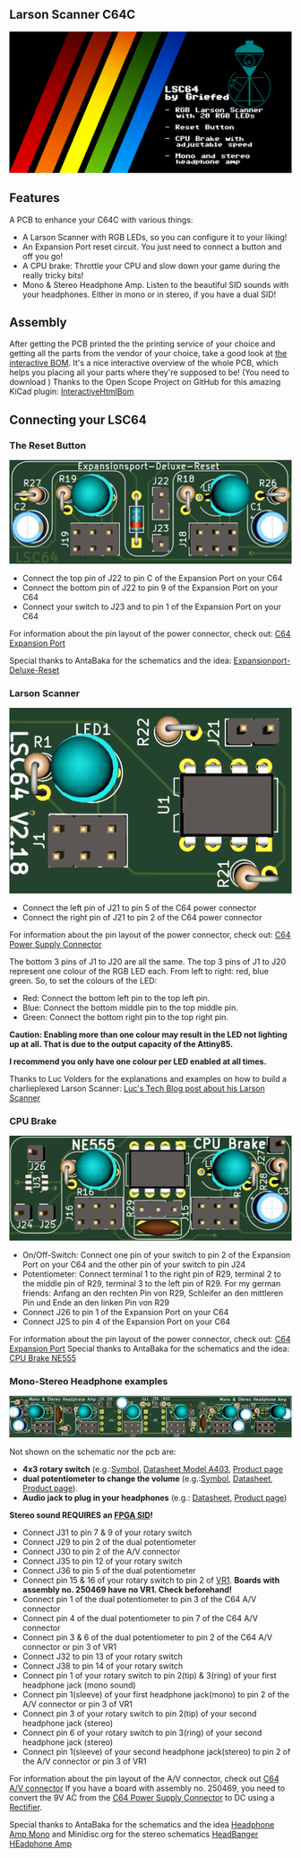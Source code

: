 **Larson Scanner C64C**
-----
![Social_Preview](Social_Preview.PNG)
## Features

A PCB to enhance your C64C with various things:
- A Larson Scanner with RGB LEDs, so you can configure it to your liking!
- An Expansion Port reset circuit. You just need to connect a button and off you go!
- A CPU brake: Throttle your CPU and slow down your game during the really tricky bits!
- Mono & Stereo Headphone Amp. Listen to the beautiful SID sounds with your headphones. Either in mono or in stereo, if you have a dual SID!

## Assembly

After getting the PCB printed the the printing service of your choice and getting all the parts from the vendor of your choice, take a good look at [the interactive BOM](https://github.com/Griefed/LSC64/blob/master/BOMinteractive.html).
It's a nice interactive overview of the whole PCB, which helps you placing all your parts where they're supposed to be! (You need to download )
Thanks to the Open Scope Project on GitHub for this amazing KiCad plugin: [InteractiveHtmlBom](https://github.com/openscopeproject/InteractiveHtmlBom)

## Connecting your LSC64

### The Reset Button

![Reset](Expansionport-Deluxe-Reset.PNG)

- Connect the top pin of J22 to pin C of the Expansion Port on your C64
- Connect the bottom pin of J22 to pin 9 of the Expansion Port on your C64
- Connect your switch to J23 and to pin 1 of the Expansion Port on your C64

For information about the pin layout of the power connector, check out: [C64 Expansion Port](https://www.c64-wiki.com/wiki/Expansion_Port)

Special thanks to AntaBaka for the schematics and the idea: [Expansionport-Deluxe-Reset](http://pitsch.de/stuff/c64/index_c64.htm#A24)

### Larson Scanner

![Larson](Larson-Scanner.PNG)

- Connect the left pin of J21 to pin 5 of the C64 power connector
- Connect the right pin of J21 to pin 2 of the C64 power connector

For information about the pin layout of the power connector, check out: [C64 Power Supply Connector](https://www.c64-wiki.com/wiki/Power_Supply_Connector)

The bottom 3 pins of J1 to J20 are all the same. The top 3 pins of J1 to J20 represent one colour of the RGB LED each.
From left to right: red, blue green.
So, to set the colours of the LED:

- Red: Connect the bottom left pin to the top left pin.
- Blue: Connect the bottom middle pin to the top middle pin.
- Green: Connect the bottom right pin to the top right pin.

**Caution: Enabling more than one colour may result in the LED not lighting up at all. That is due to the output capacity of the Attiny85.**

**I recommend you only have one colour per LED enabled at all times.**

Thanks to Luc Volders for the explanations and examples on how to build a charlieplexed Larson Scanner: [Luc's Tech Blog post about his Larson Scanner](https://lucstechblog.blogspot.com/2017/09/charlieplexing.html)

### CPU Brake

![CPUBrake](NE555-CPU-Brake.PNG)

- On/Off-Switch: Connect one pin of your switch to pin 2 of the Expansion Port on your C64 and the other pin of your switch to pin J24
- Potentiometer: Connect terminal 1 to the right pin of R29, terminal 2 to the middle pin of R29, terminal 3 to the left pin of R29. For my german friends: Anfang an den rechten Pin von R29, Schleifer an den mittleren Pin und Ende an den linken Pin von R29
- Connect J26 to pin 1 of the Expansion Port on your C64
- Connect J25 to pin 4 of the Expansion Port on your C64

For information about the pin layout of the power connector, check out: [C64 Expansion Port](https://www.c64-wiki.com/wiki/Expansion_Port)
Special thanks to AntaBaka for the schematics and the idea: [CPU Brake NE555](http://pitsch.de/stuff/c64/index_c64.htm#A41)

### Mono-Stereo Headphone examples

![Amp](Mono-Stereo-Headphone-Amp.PNG)

Not shown on the schematic nor the pcb are:
- **4x3 rotary switch** (e.g.:[Symbol](Rotary_Switch4x3.PNG), [Datasheet Model A403](https://dznh3ojzb2azq.cloudfront.net/products/Rotary/A/documents/datasheet.pdf), [Product page](https://www.digikey.de/product-detail/de/c-k/A40315RNZQ/CKC7008-ND/181440)
- **dual potentiometer to change the volume** (e.g.:[Symbol](Dual_Potentiometer.PNG), [Datasheet](https://www.bourns.com/docs/Product-Datasheets/PDB18.pdf), [Product page](https://www.digikey.de/product-detail/de/bourns-inc/PDB182-K430K-104A/PDB182-K430K-104A-ND/3780721)).
- **Audio jack to plug in your headphones** (e.g.: [Datasheet](https://www.cuidevices.com/product/resource/sj1-351x.pdf), [Product page](https://www.digikey.de/product-detail/de/cui-devices/SJ1-3513/CP1-3513-ND/738683))

**Stereo sound REQUIRES an [FPGA SID](https://webstore.kryoflux.com/catalog/product_info.php?cPath=27&products_id=63&language=en)!**

- Connect J31 to pin 7 & 9 of your rotary switch
- Connect J29 to pin 2 of the dual potentiometer
- Connect J30 to pin 2 of the A/V connector
- Connect J35 to pin 12 of your rotary switch
- Connect J36 to pin 5 of the dual potentiometer
- Connect pin 15 & 16 of your rotary switch to pin 2 of [VR1](Amp_Power_Supply.PNG). **Boards with assembly no. 250469 have no VR1. Check beforehand!**
- Connect pin 1 of the dual potentiometer to pin 3 of the C64 A/V connector
- Connect pin 4 of the dual potentiometer to pin 7 of the C64 A/V connector
- Connect pin 3 & 6 of the dual potentiometer to pin 2 of the C64 A/V connector or pin 3 of VR1
- Connect J32 to pin 13 of your rotary switch
- Connect J38 to pin 14 of your rotary switch
- Connect pin 1 of your rotary switch to pin 2(tip) & 3(ring) of your first headphone jack (mono sound)
- Connect pin 1(sleeve) of your first headphone jack(mono) to pin 2 of the A/V connector or pin 3 of VR1
- Connect pin 3 of your rotary switch to pin 2(tip) of your second headphone jack (stereo)
- Connect pin 6 of your rotary switch to pin 3(ring) of your second headphone jack (stereo)
- Connect pin 1(sleeve) of your second headphone jack(stereo) to pin 2 of the A/V connector or pin 3 of VR1

For information about the pin layout of the A/V connector, check out [C64 A/V connector](https://www.c64-wiki.com/wiki/A/V_Jack)
If you have a board with assembly no. 250469, you need to convert the 9V AC from the [C64 Power Supply Connector](https://www.c64-wiki.com/wiki/Power_Supply_Connector) to DC using a [Rectifier](https://en.wikipedia.org/wiki/Rectifier).

Special thanks to AntaBaka for the schematics and the idea [Headphone Amp Mono](http://pitsch.de/stuff/c64/index_amp.htm) and Minidisc.org for the stereo schematics [HeadBanger HEadphone Amp](http://www.minidisc.org/headbanger.html)
